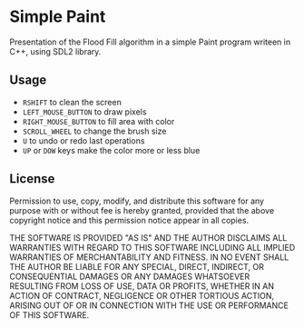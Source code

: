 Simple Paint
============

Presentation of the Flood Fill algorithm in a simple Paint program writeen in C++, using SDL2 library.

Usage
-----
* `RSHIFT` to clean the screen
* `LEFT_MOUSE_BUTTON` to draw pixels
* `RIGHT_MOUSE_BUTTON` to fill area with color
*	`SCROLL_WHEEL` to change the brush size
* `U` to undo or redo last operations
* `UP` or `DOW` keys make the color more or less blue

License
-------

Permission to use, copy, modify, and distribute this software for any purpose with or without fee is hereby granted, provided that the above copyright notice and this permission notice appear in all copies.

THE SOFTWARE IS PROVIDED "AS IS" AND THE AUTHOR DISCLAIMS ALL WARRANTIES WITH REGARD TO THIS SOFTWARE INCLUDING ALL IMPLIED WARRANTIES OF MERCHANTABILITY AND FITNESS. IN NO EVENT SHALL THE AUTHOR BE LIABLE FOR ANY SPECIAL, DIRECT, INDIRECT, OR CONSEQUENTIAL DAMAGES OR ANY DAMAGES WHATSOEVER RESULTING FROM LOSS OF USE, DATA OR PROFITS, WHETHER IN AN ACTION OF CONTRACT, NEGLIGENCE OR OTHER TORTIOUS ACTION, ARISING OUT OF OR IN CONNECTION WITH THE USE OR PERFORMANCE OF THIS SOFTWARE.
